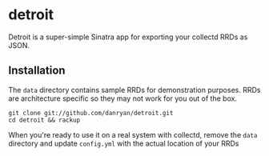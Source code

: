 # detroit

Detroit is a super-simple Sinatra app for exporting your collectd RRDs as JSON.

## Installation

The `data` directory contains sample RRDs for demonstration purposes. RRDs are architecture specific so they may not work for you out of the box.

    git clone git://github.com/danryan/detroit.git
    cd detroit && rackup

When you're ready to use it on a real system with collectd, remove the `data` directory and update `config.yml` with the actual location of your RRDs


    